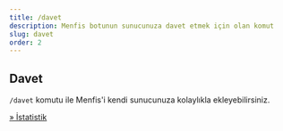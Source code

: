 ```yaml
---
title: /davet
description: Menfis botunun sunucunuza davet etmek için olan komut
slug: davet
order: 2
---
```


## Davet

`/davet` komutu ile Menfis'i kendi sunucunuza kolaylıkla ekleyebilirsiniz.

[» İstatistik](/docs/commands/istatistik)